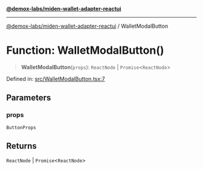 [**@demox-labs/miden-wallet-adapter-reactui**](../README.md)

***

[@demox-labs/miden-wallet-adapter-reactui](../globals.md) / WalletModalButton

# Function: WalletModalButton()

> **WalletModalButton**(`props`): `ReactNode` \| `Promise`\<`ReactNode`\>

Defined in: [src/WalletModalButton.tsx:7](https://github.com/demox-labs/miden-wallet-adapter/blob/be204aed4a2fe464b8d3fb58a33af058b069dafd/packages/ui/src/WalletModalButton.tsx#L7)

## Parameters

### props

`ButtonProps`

## Returns

`ReactNode` \| `Promise`\<`ReactNode`\>
